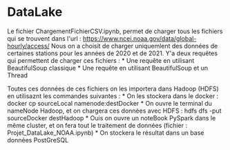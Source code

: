 # DataLake

Le fichier ChargementFichierCSV.ipynb, permet de charger tous les fichiers qui se trouvent dans l'url : https://www.ncei.noaa.gov/data/global-hourly/access/ 
Nous on a choisit de charger uniquemlent des données de certaines stations pour les années de 2020 et de 2021.
Y'a deux requêtes qui permettent de charger ces fichiers : 
      * Une requête en utilisant BeautifulSoup classique
      * Une requête en utilisant BeautifulSoup et un Thread
      
Toutes ces données de ces fichiers on les importera dans Hadoop (HDFS) en utilisaznt les commandes suivantes :
      * On les stockera dans le docker : docker cp sourceLocal namenode:destDocker
      * On ouvre le terminal du nameNode Hadoop, et on chargera ces données avec HDFS : hdfs dfs -put sourceDocker destHadoop
      * Ouis on ouvre un noteBook PySpark dans le même cluster, et on fera tout le traitement de données (fichier : Projet_DataLake_NOAA.ipynb)
      * On stockera le résultat dans un base données PostGreSQL 
      
